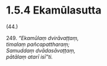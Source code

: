 # 1.5.4 Ekamūlasutta

(44.)

249\. _“Ekamūlaṃ dvirāvaṭṭaṃ,_  
_timalaṃ pañcapattharaṃ;_  
_Samuddaṃ dvādasāvaṭṭaṃ,_  
_pātālaṃ atarī isī”ti._

